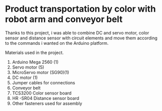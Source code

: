 # Product transportation by color with robot arm and conveyor belt

Thanks to this project, i was able to combine DC and servo motor, color sensor and distance sensor with circuit elements and move them according to the commands i wanted on the Arduino platform.

Materials used in the project.

   1) Arduino Mega 2560 (1)
   2) Servo motor (5)
   3) MicroServo motor (SG90)(1) 
   4) DC motor (1)
   5) Jumper cables for connections
   6) Conveyor belt
   7) TCS3200 Color sensor board
   8) HR -SR04 Distance sensor  board
   9) Other fasteners used for assembly
